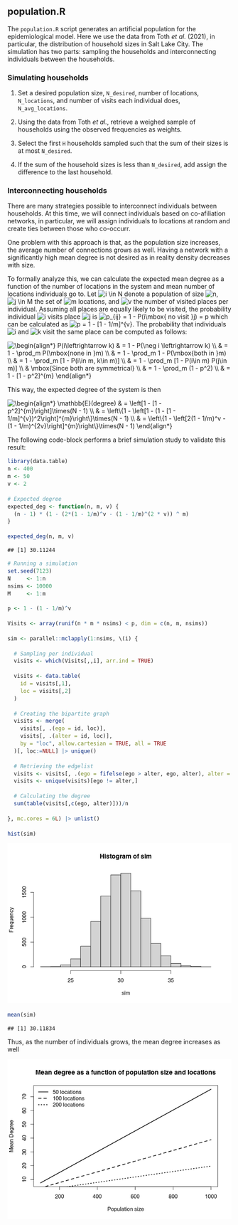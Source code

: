 
## population.R

The `population.R` script generates an artificial population for the
epidemiological model. Here we use the data from Toth *et al.* (2021),
in particular, the distribution of household sizes in Salt Lake City.
The simulation has two parts: sampling the households and
interconnecting individuals between the households.

### Simulating households

1.  Set a desired population size, `N_desired`, number of locations,
    `N_locations`, and number of visits each individual does,
    `N_avg_locations`.

2.  Using the data from Toth *et al.*, retrieve a weighed sample of
    households using the observed frequencies as weights.

3.  Select the first `H` households sampled such that the sum of their
    sizes is at most `N_desired`.

4.  If the sum of the household sizes is less than `N_desired`, add
    assign the difference to the last household.

### Interconnecting households

There are many strategies possible to interconnect individuals between
households. At this time, we will connect individuals based on
co-afiliation networks, in particular, we will assign individuals to
locations at random and create ties between those who co-occurr.

One problem with this approach is that, as the population size
increases, the average number of connections grows as well. Having a
network with a significantly high mean degree is not desired as in
reality density decreases with size.

To formally analyze this, we can calculate the expected mean degree as a
function of the number of locations in the system and mean number of
locations individuals go to. Let
![i \\in N](https://latex.codecogs.com/png.image?%5Cdpi%7B110%7D&space;%5Cbg_white&space;i%20%5Cin%20N "i \in N")
denote a population of size
![n](https://latex.codecogs.com/png.image?%5Cdpi%7B110%7D&space;%5Cbg_white&space;n "n"),
![j \\in M](https://latex.codecogs.com/png.image?%5Cdpi%7B110%7D&space;%5Cbg_white&space;j%20%5Cin%20M "j \in M")
the set of
![m](https://latex.codecogs.com/png.image?%5Cdpi%7B110%7D&space;%5Cbg_white&space;m "m")
locations, and
![v](https://latex.codecogs.com/png.image?%5Cdpi%7B110%7D&space;%5Cbg_white&space;v "v")
the number of visited places per individual. Assuming all places are
equally likely to be visited, the probability individual
![i](https://latex.codecogs.com/png.image?%5Cdpi%7B110%7D&space;%5Cbg_white&space;i "i")
visits place
![j](https://latex.codecogs.com/png.image?%5Cdpi%7B110%7D&space;%5Cbg_white&space;j "j")
is
![p\_{ij} = 1 - P(i\\mbox{ no visit }j) = p](https://latex.codecogs.com/png.image?%5Cdpi%7B110%7D&space;%5Cbg_white&space;p_%7Bij%7D%20%3D%201%20-%20P%28i%5Cmbox%7B%20no%20visit%20%7Dj%29%20%3D%20p "p_{ij} = 1 - P(i\mbox{ no visit }j) = p")
which can be calculated as
![p = 1 - \[1 - 1/m\]^{v}](https://latex.codecogs.com/png.image?%5Cdpi%7B110%7D&space;%5Cbg_white&space;p%20%3D%201%20-%20%5B1%20-%201%2Fm%5D%5E%7Bv%7D "p = 1 - [1 - 1/m]^{v}").
The probability that individuals
![i](https://latex.codecogs.com/png.image?%5Cdpi%7B110%7D&space;%5Cbg_white&space;i "i")
and
![k](https://latex.codecogs.com/png.image?%5Cdpi%7B110%7D&space;%5Cbg_white&space;k "k")
visit the same place can be computed as follows:

![
\\begin{align\*}
P(i\\leftrightarrow k) & = 1 - P(\\neg i \\leftrightarrow k) \\\\
& = 1 - \\prod_m P(\\mbox{none in }m) \\\\
& = 1 - \\prod_m 1 - P(\\mbox{both in }m) \\\\
& = 1 - \\prod_m \[1 - P(i\\in m, k\\in m)\] \\\\
& = 1 - \\prod_m \[1 - P(i\\in m) P(j\\in m)\] \\\\
& \\mbox{Since both are symmetrical} \\\\
& = 1 - \\prod_m (1 - p^2) \\\\
& = 1 - \[1 - p^2\]^{m}
\\end{align\*}
](https://latex.codecogs.com/png.image?%5Cdpi%7B110%7D&space;%5Cbg_white&space;%0A%5Cbegin%7Balign%2A%7D%0AP%28i%5Cleftrightarrow%20k%29%20%26%20%3D%201%20-%20P%28%5Cneg%20i%20%5Cleftrightarrow%20k%29%20%5C%5C%0A%26%20%3D%201%20-%20%5Cprod_m%20P%28%5Cmbox%7Bnone%20in%20%7Dm%29%20%5C%5C%0A%26%20%3D%201%20-%20%5Cprod_m%201%20-%20P%28%5Cmbox%7Bboth%20in%20%7Dm%29%20%5C%5C%0A%26%20%3D%201%20-%20%5Cprod_m%20%5B1%20-%20P%28i%5Cin%20m%2C%20k%5Cin%20m%29%5D%20%5C%5C%0A%26%20%3D%201%20-%20%5Cprod_m%20%5B1%20-%20P%28i%5Cin%20m%29%20P%28j%5Cin%20m%29%5D%20%5C%5C%0A%26%20%5Cmbox%7BSince%20both%20are%20symmetrical%7D%20%5C%5C%0A%26%20%3D%201%20-%20%5Cprod_m%20%281%20-%20p%5E2%29%20%5C%5C%0A%26%20%3D%201%20-%20%5B1%20-%20p%5E2%5D%5E%7Bm%7D%0A%5Cend%7Balign%2A%7D%0A "
\begin{align*}
P(i\leftrightarrow k) & = 1 - P(\neg i \leftrightarrow k) \\
& = 1 - \prod_m P(\mbox{none in }m) \\
& = 1 - \prod_m 1 - P(\mbox{both in }m) \\
& = 1 - \prod_m [1 - P(i\in m, k\in m)] \\
& = 1 - \prod_m [1 - P(i\in m) P(j\in m)] \\
& \mbox{Since both are symmetrical} \\
& = 1 - \prod_m (1 - p^2) \\
& = 1 - [1 - p^2]^{m}
\end{align*}
")

This way, the expected degree of the system is then

![
\\begin{align\*}
\\mathbb{E}(degree) & = \\left\[1 - \[1 - p^2\]^{m}\\right\]\\times(N - 1) \\\\
& = \\left\\{1 - \\left\[1 - (1 - \[1 - 1/m\]^{v})^2\\right\]^{m}\\right\\}\\times(N - 1) \\\\
& = \\left\\{1 - \\left\[2(1 - 1/m)^v - (1 - 1/m)^{2v}\\right\]^{m}\\right\\}\\times(N - 1)
\\end{align\*}
](https://latex.codecogs.com/png.image?%5Cdpi%7B110%7D&space;%5Cbg_white&space;%0A%5Cbegin%7Balign%2A%7D%0A%5Cmathbb%7BE%7D%28degree%29%20%26%20%3D%20%5Cleft%5B1%20-%20%5B1%20-%20p%5E2%5D%5E%7Bm%7D%5Cright%5D%5Ctimes%28N%20-%201%29%20%5C%5C%0A%26%20%3D%20%5Cleft%5C%7B1%20-%20%5Cleft%5B1%20-%20%281%20-%20%5B1%20-%201%2Fm%5D%5E%7Bv%7D%29%5E2%5Cright%5D%5E%7Bm%7D%5Cright%5C%7D%5Ctimes%28N%20-%201%29%20%5C%5C%0A%26%20%3D%20%5Cleft%5C%7B1%20-%20%5Cleft%5B2%281%20-%201%2Fm%29%5Ev%20-%20%281%20-%201%2Fm%29%5E%7B2v%7D%5Cright%5D%5E%7Bm%7D%5Cright%5C%7D%5Ctimes%28N%20-%201%29%0A%5Cend%7Balign%2A%7D%0A "
\begin{align*}
\mathbb{E}(degree) & = \left[1 - [1 - p^2]^{m}\right]\times(N - 1) \\
& = \left\{1 - \left[1 - (1 - [1 - 1/m]^{v})^2\right]^{m}\right\}\times(N - 1) \\
& = \left\{1 - \left[2(1 - 1/m)^v - (1 - 1/m)^{2v}\right]^{m}\right\}\times(N - 1)
\end{align*}
")

The following code-block performs a brief simulation study to validate
this result:

``` r
library(data.table)
n <- 400
m <- 50
v <- 2

# Expected degree
expected_deg <- function(n, m, v) {
  (n - 1) * (1 - (2*(1 - 1/m)^v - (1 - 1/m)^(2 * v)) ^ m)
} 

expected_deg(n, m, v)
```

    ## [1] 30.11244

``` r
# Running a simulation
set.seed(7123)
N     <- 1:n
nsims <- 10000
M     <- 1:m

p <- 1 - (1 - 1/m)^v

Visits <- array(runif(n * m * nsims) < p, dim = c(n, m, nsims))

sim <- parallel::mclapply(1:nsims, \(i) {
  
  # Sampling per individual
  visits <- which(Visits[,,i], arr.ind = TRUE)

  visits <- data.table(
    id = visits[,1],
    loc = visits[,2]
  )

  # Creating the bipartite graph  
  visits <- merge(
    visits[, .(ego = id, loc)],
    visits[, .(alter = id, loc)],
    by = "loc", allow.cartesian = TRUE, all = TRUE
  )[, loc:=NULL] |> unique()
  
  # Retrieving the edgelist
  visits <- visits[, .(ego = fifelse(ego > alter, ego, alter), alter = fifelse(ego > alter, alter, ego))]
  visits <- unique(visits)[ego != alter,]
  
  # Calculating the degree
  sum(table(visits[,c(ego, alter)]))/n
  
}, mc.cores = 6L) |> unlist()

hist(sim)
```

![](README_files/figure-gfm/simul-example-1.png)<!-- -->

``` r
mean(sim)
```

    ## [1] 30.11834

Thus, as the number of individuals grows, the mean degree increases as
well

![](README_files/figure-gfm/fig1-1.png)<!-- -->
